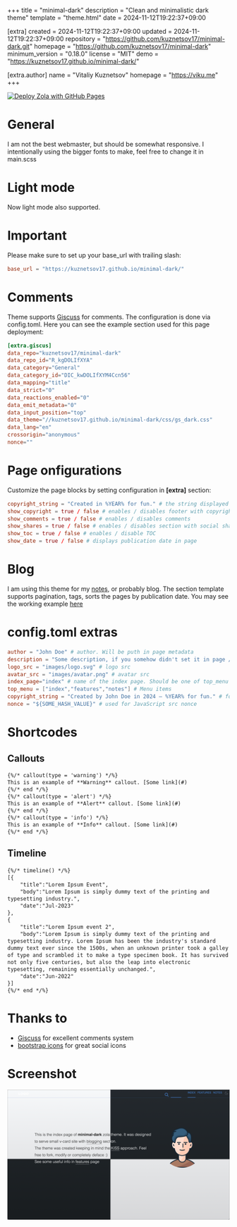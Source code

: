 
+++
title = "minimal-dark"
description = "Clean and minimalistic dark theme"
template = "theme.html"
date = 2024-11-12T19:22:37+09:00

[extra]
created = 2024-11-12T19:22:37+09:00
updated = 2024-11-12T19:22:37+09:00
repository = "https://github.com/kuznetsov17/minimal-dark.git"
homepage = "https://github.com/kuznetsov17/minimal-dark"
minimum_version = "0.18.0"
license = "MIT"
demo = "https://kuznetsov17.github.io/minimal-dark/"

[extra.author]
name = "Vitaliy Kuznetsov"
homepage = "https://viku.me"
+++        

[![Deploy Zola with GitHub Pages](https://github.com/kuznetsov17/minimal-dark/actions/workflows/zola-build.yml/badge.svg)](https://github.com/kuznetsov17/minimal-dark/actions/workflows/zola-build.yml)


# General

I am not the best webmaster, but should be somewhat responsive.
I intentionally using the bigger fonts to make, feel free to change it in main.scss


# Light mode
Now light mode also supported. 

# Important
Please make sure to set up your base_url with trailing slash:
```toml
base_url = "https://kuznetsov17.github.io/minimal-dark/"
```
# Comments
Theme supports [Giscuss](https://giscuss.app) for comments. The configuration is done via config.toml. Here you can see the example section used for this page deployment:
```toml
[extra.giscus]
data_repo="kuznetsov17/minimal-dark"
data_repo_id="R_kgDOLIfXYA"
data_category="General"
data_category_id="DIC_kwDOLIfXYM4Ccn56"
data_mapping="title"
data_strict="0"
data_reactions_enabled="0"
data_emit_metadata="0"
data_input_position="top"
data_theme="//kuznetsov17.github.io/minimal-dark/css/gs_dark.css"
data_lang="en"
crossorigin="anonymous"
nonce=""
```

# Page onfigurations
Customize the page blocks by setting configuration in **[extra]** section:
```toml
copyright_string = "Сreated in %YEAR% for fun." # the string displayed in footer. %YEAR% is replaced by current year on build
show_copyright = true / false # enables / disables footer with copyright
show_comments = true / false # enables / disables comments
show_shares = true / false # enables / disables section with social share buttons
show_toc = true / false # enables / disable TOC
show_date = true / false # displays publication date in page
```

# Blog
I am using this theme for my [notes](https://viku.me/notes/), or probably blog. 
The section template supports pagination, tags, sorts the pages by publication date. You may see the working example [here](/notes/)

# config.toml extras
```toml
author = "John Doe" # author. Will be puth in page metadata
description = "Some description, if you somehow didn't set it in page / section settings"
logo_src = "images/logo.svg" # logo src
avatar_src = "images/avatar.png" # avatar src
index_page="index" # name of the index page. Should be one of top_menu to make things work
top_menu = ["index","features","notes"] # Menu items
copyright_string = "Сreated by John Doe in 2024 – %YEAR% for fun." # footer content. %YEAR% will be replaced with current year
nonce = "${SOME_HASH_VALUE}" # used for JavaScript src nonce
```

# Shortcodes

## Callouts
```
{%/* callout(type = 'warning') */%}
This is an example of **Warning** callout. [Some link](#)
{%/* end */%}
{%/* callout(type = 'alert') */%}
This is an example of **Alert** callout. [Some link](#)
{%/* end */%}
{%/* callout(type = 'info') */%}
This is an example of **Info** callout. [Some link](#)
{%/* end */%}
```
## Timeline
```
{%/* timeline() */%}
[{
    "title":"Lorem Ipsum Event",
    "body":"Lorem Ipsum is simply dummy text of the printing and typesetting industry.",
    "date":"Jul-2023"
},
{
    "title":"Lorem Ipsum event 2",
    "body":"Lorem Ipsum is simply dummy text of the printing and typesetting industry. Lorem Ipsum has been the industry's standard dummy text ever since the 1500s, when an unknown printer took a galley of type and scrambled it to make a type specimen book. It has survived not only five centuries, but also the leap into electronic typesetting, remaining essentially unchanged.",
    "date":"Jun-2022"
}]
{%/* end */%}
```

# Thanks to
 - [Giscuss](https://giscuss.app) for excellent comments system
 - [bootstrap icons](https://icons.getbootstrap.com) for great social icons 

# Screenshot
![Screenshot](https://github.com/kuznetsov17/minimal-dark/blob/main/screenshot.png?raw=true)

        